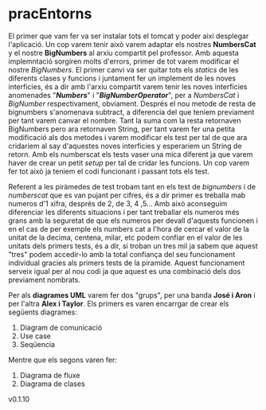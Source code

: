 # pracEntorns
El primer que vam fer va ser instalar tots el tomcat y poder aixi desplegar l'aplicació. 
Un cop varem tenir això varem adaptar els nostres **NumbersCat** y el nostre **BigNumbers** al arxiu compartit pel professor.
Amb aquesta implemntació sorgiren molts d'errors, primer de tot varem modificar el nostre *BigNumbers*.
El primer canvi va ser quitar tots els *statics* de les diferents clases y funcions i juntament fer un implement de les noves interficies, és a dir
amb l'arxiu compartit varem tenir les noves interficies anomenades "***Numbers***" i "***BigNumberOperator***", per a 
*NumbersCat* i *BigNumber* respectivament, obviament. Després el nou metode de resta de bignumbers s'anomenava subtract,
a diferencia del que teniem previament per tant varem canvar el nombre. Tant la suma com la resta retornaven BigNumbers
pero ara retornaven String, per tant varem fer una petita modificació als dos metodes i varem modificar els test
per tal de que ara cridariem al say d'aquestes noves interficies y esperariem un String de retorn.
Amb els numberscat els tests vaser una mica diferent ja que varem haver de crear un petit *setup* per tal de cridar
les funcions. Un cop varem fer tot això ja teniem el codi funcionant i passant tots els test.

Referent a les piràmedes de test trobam tant en els test de *bignumbers* i de *numberscat* que es van pujant per cifres, 
és a dir primer es treballa mab numeros d'1 xifra, després de 2, de 3, 4 ,5...
Amb això aconseguim diferenciar les diferents situacions i per tant treballar els numeros més grans amb la 
seguretat de que els numeros per devall d'aquests funcionen i en el cas de per exemple els numbers cat a l'hora de
cercar el valor de la unitat de la decima, centena, milar, etc podem confiar en el valor de les unitats dels primers tests,
és a dir, si troban un tres mil ja sabem que aquest "tres" podem accedir-lo amb la total confiança del seu funcionament individual
gracies als primers tests de la piramide. Aquest funcionament serveix igual per al nou codi ja que aquest es una 
combinació dels dos previament nombrats.

Per als **diagrames UML** varem fer dos "grups", per una banda **José i Aron** i per l'altra **Alex i Taylor**.
Els primers es varen encarrgar de crear els següents diagrames:
1. Diagram de comunicació
2. Use case
3. Seqüencia

Mentre que els segons varen fer:
1. Diagrama de fluxe
2. Diagrama de clases

v0.1.10